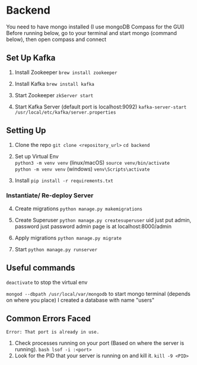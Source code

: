 # Backend

You need to have mongo installed (I use mongoDB Compass for the GUI)
Before running below, go to your terminal and start mongo (command below), then open compass and connect

## Set Up Kafka
1. Install Zookeeper
`brew install zookeeper`

2. Install Kafka
`brew install kafka`

3. Start Zookeeper
`zkServer start`

4. Start Kafka Server (default port is localhost:9092)
`kafka-server-start /usr/local/etc/kafka/server.properties`

## Setting Up

1. Clone the repo
   `git clone <repository_url>`
    `cd backend`

2. Set up Virtual Env
\
   `python3 -m venv venv` (linux/macOS)
   `source venv/bin/activate`
\
   `python -m venv venv` (windows)
   `venv\Scripts\activate` 
   
3. Install
   `pip install -r requirements.txt`

### Instantiate/ Re-deploy Server
4. Create migrations
   `python manage.py makemigrations`

5. Create Superuser
   `python manage.py createsuperuser`
   uid just put admin, password just password
   admin page is at localhost:8000/admin

6. Apply migrations
   `python manage.py migrate`

7. Start
   `python manage.py runserver`

## Useful commands
`deactivate` to stop the virtual env

`mongod --dbpath /usr/local/var/mongodb` to start mongo terminal (depends on where you place)
I created a database with name "users" 

## Common Errors Faced
`Error: That port is already in use.`

1. Check processes running on your port (Based on where the server is running). 
`bash lsof -i :<port>` 
2. Look for the PID that your server is running on and kill it.
`kill -9 <PID>`

